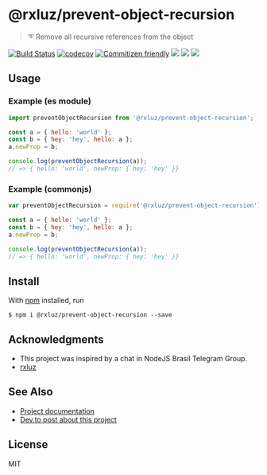 # @rxluz/prevent-object-recursion

> ➰ Remove all recursive references from the object

[![Build Status](https://travis-ci.org/rxluz/prevent-object-recursion.svg?branch=master)](https://travis-ci.org/rxluz/prevent-object-recursion)
[![codecov](https://codecov.io/gh/rxluz/prevent-object-recursion/branch/master/graph/badge.svg)](https://codecov.io/gh/rxluz/prevent-object-recursion)
[![Commitizen friendly](https://img.shields.io/badge/commitizen-friendly-brightgreen.svg)](http://commitizen.github.io/cz-cli/)
![](https://img.shields.io/bundlephobia/min/@rxluz/prevent-object-recursion.svg?style=flat)
![](https://img.shields.io/npm/v/@rxluz/prevent-object-recursion.svg?style=flat)
![](https://img.shields.io/npm/l/@rxluz/prevent-object-recursion.svg?style=flat)

## Usage

### Example (es module)

```js
import preventObjectRecursion from '@rxluz/prevent-object-recursion';

const a = { hello: 'world' };
const b = { hey: 'hey', hello: a };
a.newProp = b;

console.log(preventObjectRecursion(a));
// => { hello: 'world', newProp: { hey: 'hey' }}
```

### Example (commonjs)

```js
var preventObjectRecursion = require('@rxluz/prevent-object-recursion').default;

const a = { hello: 'world' };
const b = { hey: 'hey', hello: a };
a.newProp = b;

console.log(preventObjectRecursion(a));
// => { hello: 'world', newProp: { hey: 'hey' }}
```

## Install

With [npm](https://npmjs.org/) installed, run

```
$ npm i @rxluz/prevent-object-recursion --save
```

## Acknowledgments

- This project was inspired by a chat in NodeJS Brasil Telegram Group.
- [rxluz](https://github.com/rxluz)

## See Also

- [Project documentation](https://rxluz.github.io/prevent-object-recursion/)
- [Dev.to post about this project](https://dev.to/ricardo/i-wrote-an-npm-package-to-prevent-infinite-recursion-in-objects-5422)

## License

MIT
